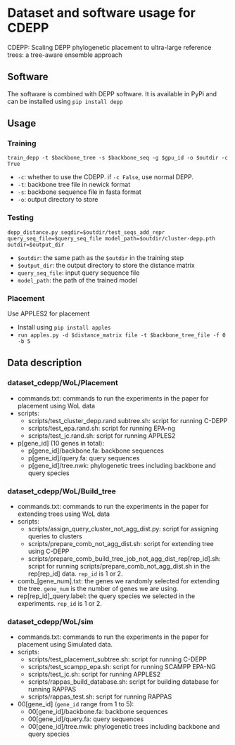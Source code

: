 # Dataset and software usage for CDEPP

CDEPP: Scaling DEPP phylogenetic placement to ultra-large reference trees: a tree-aware ensemble approach

## Software
The software is combined with DEPP software. It is available in PyPi and can be installed using `pip install depp`

## Usage
### Training 
`train_depp -t $backbone_tree -s $backbone_seq -g $gpu_id -o $outdir -c True`
* `-c`: whether to use the CDEPP. if `-c False`, use normal DEPP.
* `-t`: backbone tree file in newick format
* `-s`: backbone sequence file in fasta format
* `-o`: output directory to store 

### Testing
`depp_distance.py seqdir=$outdir/test_seqs_add_repr query_seq_file=$query_seq_file model_path=$outdir/cluster-depp.pth outdir=$output_dir` 
* `$outdir`: the same path as the `$outdir` in the training step
* `$output_dir`: the output directory to store the distance matrix
* `query_seq_file`: input query sequence file
* `model_path`: the path of the trained model

### Placement
Use APPLES2 for placement
* Install using `pip install apples`
* `run apples.py -d $distance_matrix file -t $backbone_tree_file -f 0 -b 5`

## Data description

### dataset\_cdepp/WoL/Placement

*   commands.txt: commands to run the experiments in the paper for placement using WoL data
*   scripts:
    *   scripts/test_cluster_depp.rand.subtree.sh: script for running C-DEPP
    *   scripts/test_epa.rand.sh: script for running EPA-ng
    *   scripts/test_jc.rand.sh: script for running APPLES2
*   p[gene_id] (10 genes in total):
    *   p[gene_id]/backbone.fa: backbone sequences
    *   p[gene_id]/query.fa: query sequences
    *   p[gene_id]/tree.nwk: phylogenetic trees including backbone and query species

### dataset\_cdepp/WoL/Build\_tree

*   commands.txt: commands to run the experiments in the paper for extending trees using WoL data
*   scripts:
    *   scripts/assign_query_cluster_not_agg_dist.py: script for assigning queries to clusters
    *   scripts/prepare_comb_not_agg_dist.sh: script for extending tree using C-DEPP
    *   scripts/prepare_comb_build_tree_job_not_agg_dist_rep[rep_id].sh: script for running scripts/prepare_comb_not_agg_dist.sh in the rep[rep_id] data. `rep_id` is 1 or 2.
*   comb_[gene_num].txt: the genes we randomly selected for extending the tree. `gene_num` is the number of genes we are using.
*   rep[rep_id]_query.label: the query species we selected in the experiments. `rep_id` is 1 or 2.

### dataset\_cdepp/WoL/sim

*   commands.txt: commands to run the experiments in the paper for placement using Simulated data.
*   scripts:
    *   scripts/test_placement_subtree.sh: script for running C-DEPP
    *   scripts/test_scampp_epa.sh: script for running SCAMPP EPA-NG
    *   scripts/test_jc.sh: script for running APPLES2
    *   scripts/rappas_build_database.sh: script for building database for running RAPPAS
    *   scripts/rappas_test.sh: script for running RAPPAS
*   00[gene_id] (`gene_id` range from 1 to 5):
    *   00[gene_id]/backbone.fa: backbone sequences
    *   00[gene_id]/query.fa: query sequences
    *   00[gene_id]/tree.nwk: phylogenetic trees including backbone and query species

